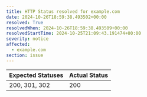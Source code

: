 ```yaml
---
title: HTTP Status resolved for example.com
date: 2024-10-26T18:59:38.493502+00:00
resolved: True
resolvedWhen: 2024-10-26T18:59:38.493509+00:00
resolvedStartTime: 2024-10-25T21:09:43.191474+00:00
severity: notice
affected:
  - example.com
section: issue
---
```


| Expected Statuses | Actual Status  |
|-------------------|----------------|
| 200, 301, 302 | 200 |
